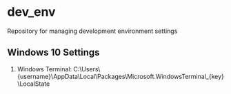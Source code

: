 # dev_env
Repository for managing development environment settings

## Windows 10 Settings
1. Windows Terminal: C:\\Users\\{username}\\AppData\\Local\\Packages\\Microsoft.WindowsTerminal\_{key}\\LocalState

